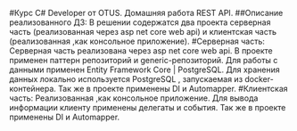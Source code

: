 #Курс C# Developer от OTUS. Домашняя работа REST API.
##Описание реализованного ДЗ:
В решении содержатся два проекта серверная часть (реализованная через asp net core web api) и клиентская часть (реализованная ,как консольное приложение).
#Серверная часть:
Серверная часть реализована через asp net core web api. 
В проекте применен паттерн репозиторий и generic-репозиторий.
Для работы с данными применен Entity Framework Core | PostgreSQL.
Для хранения данных локально используется PostgreSQL , запускаемая из docker-контейнера.
Так же в проекте применены DI и Automapper.
#Клиентская часть:
Реализованная ,как консольное приложение.
Для вывода информации клиенту применены делегаты и события.
Так же в проекте применены DI и Automapper.
